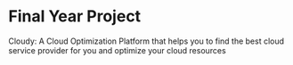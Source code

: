 # Final Year Project
Cloudy: A Cloud Optimization Platform that helps you to find the best cloud service provider for you and optimize your cloud resources 